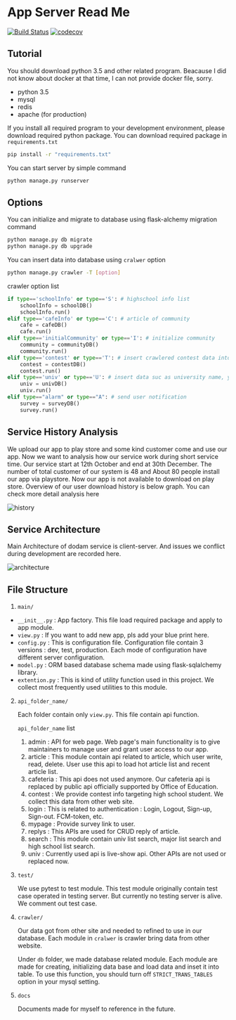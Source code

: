 # App Server Read Me

[![Build Status](https://travis-ci.com/Algostu/Appserver.svg?token=G8pVCbCauf3DdVpT6k6s&branch=master)](https://travis-ci.com/Algostu/Appserver)
[![codecov](https://codecov.io/gh/Algostu/Appserver/branch/master/graph/badge.svg?token=Q60ZB3RKIR)](https://codecov.io/gh/Algostu/Appserver/)



## Tutorial 

You should download python 3.5 and other related program. Beacause I did not know about docker at that time, I can not provide docker file, sorry.

- python 3.5
- mysql
- redis
- apache (for production)

If you install all required program to your development environment, please download required python package. You can download required package in `requirements.txt`

```bash
pip install -r "requirements.txt"
```

You can start server by simple command

```bash
python manage.py runserver 
```



## Options

You can initialize and migrate to database using flask-alchemy migration command

```bash
python manage.py db migrate
python manage.py db upgrade
```

You can insert data into database using `cralwer` option 

```bash
python manage.py crawler -T [option]
```

crawler option list

```python
if type=='schoolInfo' or type=='S': # highschool info list
	schoolInfo = schoolDB()
	schoolInfo.run()
elif type=='cafeInfo' or type=='C': # article of community  
	cafe = cafeDB()
	cafe.run()
elif type=='initialCommunity' or type=='I': # initialize community
	community = communityDB()
	community.run()
elif type=='contest' or type=='T': # insert crawlered contest data into db
	contest = contestDB()
	contest.run()
elif type=='univ' or type=='U': # insert data suc as university name, youtube link, etc 
	univ = univDB()
	univ.run()
elif type=="alarm" or type=="A": # send user notification 
	survey = surveyDB()
	survey.run()
```



## Service History Analysis

We upload our app to play store and some kind customer come and use our app. Now we want to analysis how our service work during short service time. Our service start at 12th October and end at 30th December. The number of total customer of our system is 48 and About 80 people install our app via playstore. Now our app is not available to download on play store. Overview of our user download history is below graph. You can check more detail analysis here

![history](https://raw.githubusercontent.com/Algostu/dodam-appserver/master/log/history.png)


## Service Architecture 

Main Architecture of dodam service is client-server. And issues we conflict during development are recorded here.

![architecture](https://github.com/Algostu/dodam-appserver/blob/master/log/service%20architecture.png)



## File Structure  

1. `main/`
  - `__init__.py` : App factory. This file load required package and apply to app module.
  - `view.py` : If you want to add new app, pls add your blue print here.
  - `config.py` : This is configuration file. Configuration file contain 3 versions : dev, test, production. Each mode of configuration have different server configuration.
  - `model.py` : ORM based database schema made using flask-sqlalchemy library.
  - `extention.py` : This is kind of utility function used in this project. We collect most frequently used utilities to this module. 

2. `api_folder_name/`

   Each folder contain only `view.py`. This file contain api function. 

   `api_folder_name` list

   1. admin : API for web page. Web page's main functionality is to give maintainers to manage user and grant user access to our app.
   2. article : This module contain api related to article, which user write, read, delete. User use this api to load hot article list and recent article list. 
   3. cafeteria : This api does not used anymore. Our cafeteria api is replaced by public api officially supported by Office of Education.
   4. contest : We provide contest info targeting high school student. We collect this data from other web site. 
   5. login : This is related to authentication : Login, Logout, Sign-up, Sign-out. FCM-token, etc.
   6. mypage : Provide survey link to user.
   7. replys : This APIs are used for CRUD reply of article. 
   8. search : This module contain univ list search, major list search and high school list search.
   9. univ : Currently used api is live-show api. Other APIs are not used or replaced now.

3. `test/`

    We use pytest to test module. This test module originally contain test case operated in testing server. But currently no testing server is alive. We comment out test case.

4. `crawler/`

     Our data got from other site and needed to refined to use in our database. Each module in `cralwer` is crawler bring data from other website.

     Under `db` folder, we made database related module. Each module are made for creating, initializing data base and load data and inset it into table. To use this function, you should turn off `STRICT_TRANS_TABLES` option in your mysql setting.

5. `docs` 

   Documents made for myself to reference in the future.

